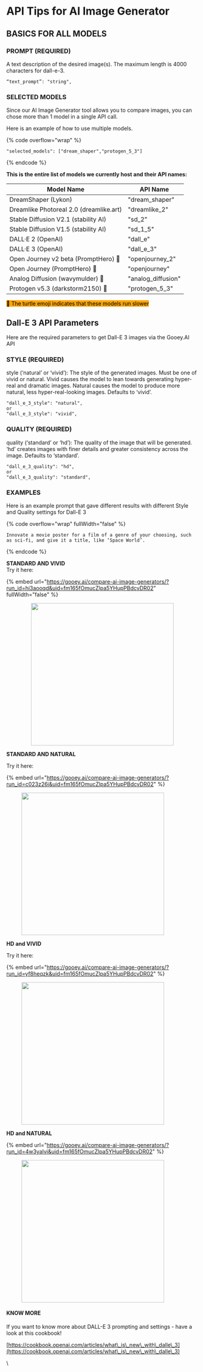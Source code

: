 # API Tips for AI Image Generator

## BASICS FOR ALL MODELS

### PROMPT (REQUIRED)

A text description of the desired image(s). The maximum length is 4000 characters for dall-e-3.

```
“text_prompt”: "string", 
```

### SELECTED MODELS <a href="#dall-e-3-api" id="dall-e-3-api"></a>

Since our AI Image Generator tool allows you to compare images, you can chose more than 1 model in a single API call.&#x20;

Here is an example of how to use multiple models.&#x20;

{% code overflow="wrap" %}
```
"selected_models": ["dream_shaper","protogen_5_3"]
```
{% endcode %}

**This is the entire list of models we currently host and their API names:**

| Model Name                              | API Name            |
| --------------------------------------- | ------------------- |
| DreamShaper (Lykon)                     | "dream\_shaper"     |
| Dreamlike Photoreal 2.0 (dreamlike.art) | "dreamlike\_2"      |
| Stable Diffusion V2.1 (stability AI)    | "sd\_2"             |
| Stable Diffusion V1.5 (stability AI)    | "sd\_1\_5"          |
| DALL·E 2 (OpenAI)                       | "dall\_e"           |
| DALL·E 3 (OpenAI)                       | "dall\_e\_3"        |
| Open Journey v2 beta (PromptHero) 🐢    | "openjourney\_2"    |
| Open Journey (PromptHero) 🐢            | "openjourney"       |
| Analog Diffusion (wavymulder) 🐢        | "analog\_diffusion" |
| Protogen v5.3 (darkstorm2150) 🐢        | "protogen\_5\_3"    |

<mark style="background-color:orange;">🐢 The turtle emoji indicates that these models run slower</mark>

## Dall-E 3 API Parameters <a href="#dall-e-3-api" id="dall-e-3-api"></a>

Here are the required parameters to get Dall-E 3 images via the Gooey.AI API

### STYLE (REQUIRED)

style (‘natural’ or ‘vivid’): The style of the generated images. Must be one of vivid or natural. Vivid causes the model to lean towards generating hyper-real and dramatic images. Natural causes the model to produce more natural, less hyper-real-looking images. Defaults to ‘vivid’.

```
"dall_e_3_style": "natural",
or
"dall_e_3_style": "vivid",
```

### QUALITY (REQUIRED)

quality (‘standard’ or ‘hd’): The quality of the image that will be generated. ‘hd’ creates images with finer details and greater consistency across the image. Defaults to ‘standard’.

```
"dall_e_3_quality": "hd",
or
"dall_e_3_quality": "standard",
```

### EXAMPLES

Here is an example prompt that gave different results with different Style and Quality settings for Dall-E 3

{% code overflow="wrap" fullWidth="false" %}
```
Innovate a movie poster for a film of a genre of your choosing, such as sci-fi, and give it a title, like ‘Space World’.
```
{% endcode %}

**STANDARD AND VIVID**\
Try it here:&#x20;

{% embed url="https://gooey.ai/compare-ai-image-generators/?run_id=hi3aooqd&uid=fm165fOmucZlpa5YHupPBdcvDR02" fullWidth="false" %}

<div align="center">

<figure><img src="https://storage.googleapis.com/dara-c1b52.appspot.com/daras_ai/media/4d720f10-ba85-11ee-bfee-02420a000132/gooey.ai%20-%20Innovate%20a%20movie%20poster%20for%20a%20film%20of...%20as%20sci-fi%20and%20give%20it%20a%20title%20like%20Space%20World..png" alt="" width="375"><figcaption></figcaption></figure>

</div>

**STANDARD AND NATURAL**

Try it here:&#x20;

{% embed url="https://gooey.ai/compare-ai-image-generators/?run_id=c023z26i&uid=fm165fOmucZlpa5YHupPBdcvDR02" %}

<figure><img src="https://storage.googleapis.com/dara-c1b52.appspot.com/daras_ai/media/7fb9bdc8-ba86-11ee-af7d-02420a00012e/gooey.ai%20-%20Innovate%20a%20movie%20poster%20for%20a%20film%20of...%20as%20sci-fi%20and%20give%20it%20a%20title%20like%20Space%20World..png" alt="" width="375"><figcaption></figcaption></figure>

**HD and VIVID**

Try it here:&#x20;

{% embed url="https://gooey.ai/compare-ai-image-generators/?run_id=yf8heqzk&uid=fm165fOmucZlpa5YHupPBdcvDR02" %}

<figure><img src="https://storage.googleapis.com/dara-c1b52.appspot.com/daras_ai/media/a91d1368-ba9a-11ee-9180-02420a000197/gooey.ai%20-%20Innovate%20a%20movie%20poster%20for%20a%20film%20of...%20as%20sci-fi%20and%20give%20it%20a%20title%20like%20Space%20World..png" alt="" width="375"><figcaption></figcaption></figure>

**HD and NATURAL**

{% embed url="https://gooey.ai/compare-ai-image-generators/?run_id=4w3yalvi&uid=fm165fOmucZlpa5YHupPBdcvDR02" %}

<figure><img src="https://storage.googleapis.com/dara-c1b52.appspot.com/daras_ai/media/235622d2-ba9b-11ee-806a-02420a0001a4/gooey.ai%20-%20Innovate%20a%20movie%20poster%20for%20a%20film%20of...%20as%20sci-fi%20and%20give%20it%20a%20title%20like%20Space%20World..png" alt="" width="375"><figcaption></figcaption></figure>

#### KNOW MORE

If you want to know more about DALL-E 3 prompting and settings - have a look at this cookbook!&#x20;

[https://cookbook.openai.com/articles/what\_is\_new\_with\_dalle\_3](https://cookbook.openai.com/articles/what\_is\_new\_with\_dalle\_3)

\

